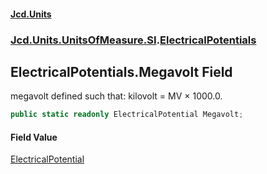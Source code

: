 #### [Jcd.Units](index 'index')
### [Jcd.Units.UnitsOfMeasure.SI](Jcd.Units.UnitsOfMeasure.SI 'Jcd.Units.UnitsOfMeasure.SI').[ElectricalPotentials](ElectricalPotentials 'Jcd.Units.UnitsOfMeasure.SI.ElectricalPotentials')

## ElectricalPotentials.Megavolt Field

megavolt defined such that: kilovolt = MV × 1000.0.

```csharp
public static readonly ElectricalPotential Megavolt;
```

#### Field Value
[ElectricalPotential](ElectricalPotential 'Jcd.Units.UnitTypes.ElectricalPotential')